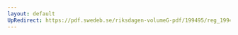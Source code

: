 ```yaml
---
layout: default
UpRedirect: https://pdf.swedeb.se/riksdagen-volumeG-pdf/199495/reg_199495_FiU/reg_199495_FiU_0012.pdf
---
```

